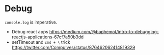 # Debug

`console.log` is imperative.

- Debug react apps https://medium.com/@baphemot/intro-to-debugging-reactjs-applications-67cf7a50b3dd
- setTimeout and `cmd + \` trick https://twitter.com/CompuIves/status/876462062414819329
